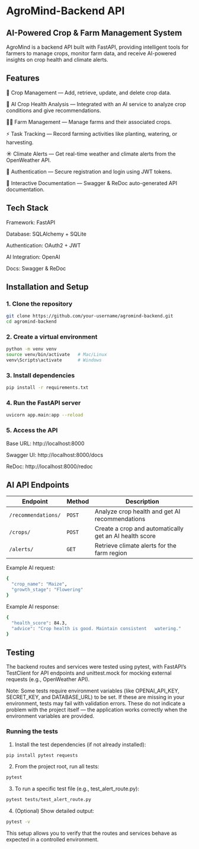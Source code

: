 # AgroMind-Backend API
## AI-Powered Crop & Farm Management System
AgroMind is a backend API built with FastAPI, providing intelligent tools for farmers to manage crops, monitor farm data, and receive AI-powered insights on crop health and climate alerts.
## Features
🌾 Crop Management — Add, retrieve, update, and delete crop data.

🧠 AI Crop Health Analysis — Integrated with an AI service to analyze crop conditions and give recommendations.

🧑‍🌾 Farm Management — Manage farms and their associated crops.

⚡ Task Tracking — Record farming activities like planting, watering, or harvesting.

☀️ Climate Alerts — Get real-time weather and climate alerts from the OpenWeather API.

🔐 Authentication — Secure registration and login using JWT tokens.

📘 Interactive Documentation — Swagger & ReDoc auto-generated API documentation.

## Tech Stack
Framework: FastAPI

Database: SQLAlchemy + SQLite

Authentication: OAuth2 + JWT

AI Integration: OpenAI

Docs: Swagger & ReDoc

## Installation and Setup
### 1. Clone the repository
``` bash
git clone https://github.com/your-username/agromind-backend.git
cd agromind-backend
```
### 2. Create a virtual environment
``` bash
python -m venv venv
source venv/bin/activate   # Mac/Linux
venv\Scripts\activate      # Windows
```
### 3. Install dependencies
``` bash
pip install -r requirements.txt
```
### 4. Run the FastAPI server
``` bash
uvicorn app.main:app --reload
```
### 5. Access the API
Base URL: http://localhost:8000

Swagger UI: http://localhost:8000/docs

ReDoc: http://localhost:8000/redoc

## AI API Endpoints
| Endpoint            | Method | Description                                            |
| ------------------- | ------ | ------------------------------------------------------ |
| `/recommendations/` | `POST` | Analyze crop health and get AI recommendations         |
| `/crops/`           | `POST` | Create a crop and automatically get an AI health score |
| `/alerts/`          | `GET`  | Retrieve climate alerts for the farm region            |

Example AI request:
``` bash
{
  "crop_name": "Maize",
  "growth_stage": "Flowering"
}

```
Example AI response:
``` bash
{
  "health_score": 84.3,
  "advice": "Crop health is good. Maintain consistent   watering."
}

``` 
## Testing
The backend routes and services were tested using pytest, with FastAPI’s TestClient for API endpoints and unittest.mock for mocking external requests (e.g., OpenWeather API).

Note: Some tests require environment variables (like OPENAI_API_KEY, SECRET_KEY, and DATABASE_URL) to be set. If these are missing in your environment, tests may fail with validation errors. These do not indicate a problem with the project itself — the application works correctly when the environment variables are provided.

### Running the tests
1. Install the test dependencies (if not already installed):
```bash
pip install pytest requests
```

2. From the project root, run all tests:
```bash
pytest
```
3. To run a specific test file (e.g., test_alert_route.py):
```bash
pytest tests/test_alert_route.py
```

4. (Optional) Show detailed output:
```bash
pytest -v
```

This setup allows you to verify that the routes and services behave as expected in a controlled environment.